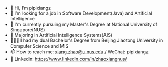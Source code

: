 - 👋 Hi, I’m pipixiangz
- 👀 I’m looking for a job in Software Development(Java) and Artificial Intelligence
- 🌱 I'm currently pursuing my Master's Degree at National University of Singapore(NUS)
- 🤖 Majoring in Artificial Intelligence Systems(AIS)
- 🧑🏻‍🎓 I had my dual Bachelor's Degree from Beijing Jiaotong University in Computer Science and MIS
- 📫 How to reach me: xiang.zhao@u.nus.edu / WeChat: pipixiangz
- 📘 Linkedin: https://www.linkedin.com/in/zhaoxiangnus/

<!---
pipixiangz/pipixiangz is a ✨ special ✨ repository because its `README.md` (this file) appears on your GitHub profile.
You can click the Preview link to take a look at your changes.
--->
